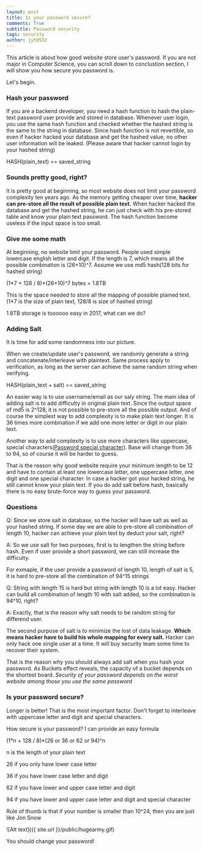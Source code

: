 ```yaml
---
layout: post
title: Is your password secure?
comments: True 
subtitle: Password security
tags: security
author: jyt0532
---
```


This article is about how good website store user's password. If you are not major in Computer Science, you can scroll down to conclustion section, I will show you how secure you password is.

Let's begin.

### Hash your password

If you are a backend developer, you need a hash function to hash the plain-text password user provide and stored in database. Whenever user login, you use the same hash function and checked whether the hashed string is the same to the string in database. Since hash function is not revertible, so even if hacker hacked your database and get the hashed value, no other user information will be leaked. (Please aware that hacker cannot login by your hashed string)

HASH(plain_text) == saved_string

### Sounds pretty good, right?

It is pretty good at beginning, so most website does not limit your password complexity ten years ago. 
As the memory getting cheaper over time, **hacker can pre-store all the result of possible plain text.** When hacker hacked the database and get the hashed string, he can just check with his pre-stored table and know your plain text password. The hash function become useless if the input space is too small. 

### Give me some math

At beginning, no website limit your password. People used simple lowercase english letter and digit. 
If the length is 7, which means all the possible combination is (26+10)^7. 
Assume we use md5 hash(128 bits for hashed string)

(1\*7 + 128 / 8)\*(26+10)^7 bytes = 1.8TB

This is the space needed to store all the mapping of possible plained text. 
(1*7 is the size of plain text, 128/8 is size of hashed string)

1.8TB storage is toooooo easy in 2017, what can we do?

### Adding Salt

It is time for add some randomness into our picture. 

When we create/update user's password, we randomly generate a string and concatenate/interleave with plaintext. Same process apply to verification, as long as the server can achieve the same random string when verifying.

HASH(plain_text + salt) == saved_string

An easier way is to use username/email as our saly string. The main idea of adding salt is to add difficulty in original plain text. Since the output space of md5 is 2^128, it is not possible to pre-store all the possible output. And of course the simplest way to add complexity is to make plain text longer. It is 36 times more combination if we add one more letter or digit in our plain text.

Another way to add complexity is to use more characters like uppercase, special characters([Password special character](https://www.owasp.org/index.php/Password_special_characters)). Base will change from 36 to 94, so of course it will be harder to guess.

That is the reason why good website require your minimum length to be 12 and have to contain at least one lowercase letter, one uppercase letter, one digit and one special character. In case a hacker got your hacked string, he still cannot know your plain text. If you do add salt before hash, basically there is no easy brute-force way to guess your password.

### Questions


Q: Since we store salt in database, so the hacker will have salt as well as your hashed string. If some day we are able to pre-store all combination of length 10, hacker can achieve your plain text by deduct your salt, right?

A: So we use salt for two purposes, first is to lengthen the string before hash. Even if user provide a short password, we can still increase the difficulty. 

For exmaple, if the user provide a password of length 10, length of salt is 5, it is hard to pre-store all the combination of 94^15 strings 

Q: String with length 15 is hard but string with length 10 is a lot easy. Hacker can build all combination of length 10 with salt added, so the combination is 94^10, right?

A: Exactly, that is the reason why salt needs to be random string for differend user.

The second purpose of salt is to minimize the lost of data leakage. **Which means hacker have to build his whole mapping for every salt.** Hacker can only hack one single user at a time. It will buy security team some time to recover their system.


That is the reason why you should always add salt when you hash your password. As Buckets effect reveals, the capacity of a bucket depends on the shortest board. *Security of your password depends on the worst website among those you use the same password*

###  Is your password secure?

Longer is better! That is the most important factor. Don't forget to interleave with uppercase letter and digit and special characters.

How secure is your password? I can provide an easy formula

(1\*n + 128 / 8)\*(26 or 36 or 62 or 94)^n

n is the length of your plain text

26 if you only have lower case letter

36 if you have lower case letter and digit

62 if you have lower and upper case letter and digit

94 if you have lower and upper case letter and digit and special character

Rule of thumb is that if your number is smaller than 10^24, then you are just like Jon Snow

![Alt text]({{ site.url }}/public/hugearmy.gif)

You should change your password!
